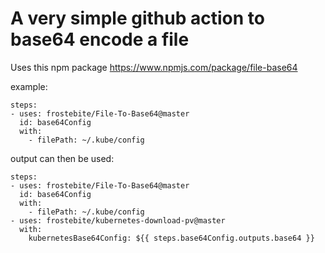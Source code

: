 # A very simple github action to base64 encode a file

Uses this npm package https://www.npmjs.com/package/file-base64

example:
```
steps:
- uses: frostebite/File-To-Base64@master
  id: base64Config
  with:
    - filePath: ~/.kube/config
```

output can then be used:
```
steps:
- uses: frostebite/File-To-Base64@master
  id: base64Config
  with:
    - filePath: ~/.kube/config
- uses: frostebite/kubernetes-download-pv@master
  with:
    kubernetesBase64Config: ${{ steps.base64Config.outputs.base64 }}
```
